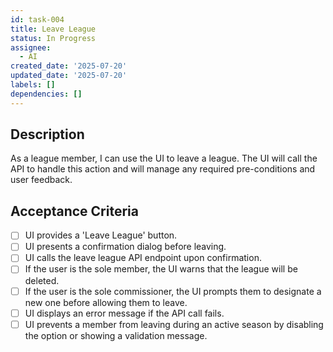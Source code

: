 ```yaml
---
id: task-004
title: Leave League
status: In Progress
assignee:
  - AI
created_date: '2025-07-20'
updated_date: '2025-07-20'
labels: []
dependencies: []
---
```


## Description

As a league member, I can use the UI to leave a league. The UI will call the API to handle this action and will manage any required pre-conditions and user feedback.

## Acceptance Criteria

- [ ] UI provides a 'Leave League' button.
- [ ] UI presents a confirmation dialog before leaving.
- [ ] UI calls the leave league API endpoint upon confirmation.
- [ ] If the user is the sole member, the UI warns that the league will be deleted.
- [ ] If the user is the sole commissioner, the UI prompts them to designate a new one before allowing them to leave.
- [ ] UI displays an error message if the API call fails.
- [ ] UI prevents a member from leaving during an active season by disabling the option or showing a validation message.
